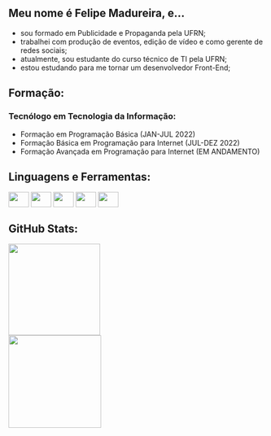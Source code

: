## Meu nome é Felipe Madureira, e... ###

* sou formado em Publicidade e Propaganda pela UFRN;
* trabalhei com produção de eventos, edição de vídeo e como gerente de redes sociais;
* atualmente, sou estudante do curso técnico de TI pela UFRN;
* estou estudando para me tornar um desenvolvedor Front-End;

## Formação:
### Tecnólogo em Tecnologia da Informação:
- Formação em Programação Básica (JAN-JUL 2022)
- Formação Básica em Programação para Internet (JUL-DEZ 2022)
- Formação Avançada em Programação para Internet (EM ANDAMENTO)



## Linguagens e Ferramentas:
<div style="display: inline block">
  <img align="center" height="30" width="40" src="https://cdn.jsdelivr.net/gh/devicons/devicon/icons/javascript/javascript-original.svg"/>
  <img align="center" height="30" width="40" src="https://cdn.jsdelivr.net/gh/devicons/devicon/icons/typescript/typescript-original.svg"/>
  <img align="center" height="30" width="40" src="https://cdn.jsdelivr.net/gh/devicons/devicon/icons/html5/html5-original.svg" />
  <img align="center" height="30" width="40" src="https://cdn.jsdelivr.net/gh/devicons/devicon/icons/css3/css3-original.svg" />
  <img align="center" height="30" width="40" src="https://cdn.jsdelivr.net/gh/devicons/devicon/icons/jquery/jquery-original.svg" />
</div>


## GitHub Stats:
<img height="180em" src="https://streak-stats.demolab.com?user=felipemadu13&theme=dark&hide_border=true"/> <br>
<img height="182em" src="https://github-readme-stats.vercel.app/api/top-langs/?username=felipemadu13&layout=compact&langs_count=7&theme=dark&hide_border=true"/>


